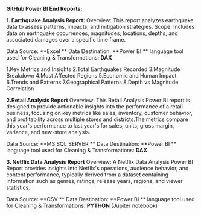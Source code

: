 **GitHub Power BI End Reports:**

**1. Earthquake Analysis Report:**
Overview: This report analyzes earthquake data to assess patterns, impacts, and mitigation strategies.
Scope: Includes data on earthquake occurrences, magnitudes, locations, depths, and associated damages over a specific time frame.

Data Source: **Excel **
Data Destination: **Power BI **
language tool used for Cleaning & Transformations: **DAX**

1.Key Metrics and Insights
2.Total Earthquakes Recorded
3.Magnitude Breakdown
4.Most Affected Regions
5.Economic and Human Impact
6.Trends and Patterns
7.Geographical Patterns
8.Depth vs Magnitude Correlation

**2.Retail Analysis Report**
Overview: This Retail Analysis Power BI report is designed to provide actionable insights into the performance of a retail business, focusing on key metrics like sales, inventory, customer behavior, and profitability across multiple stores and districts.The metrics compare this year's performance to last year's for sales, units, gross margin, variance, and new-store analysis.

Data Source: **MS SQL SERVER **
Data Destination: **Power BI **
language tool used for Cleaning & Transformations: **DAX**

**3. Netflix Data Analysis Report**
Overview: A Netflix Data Analysis Power BI Report provides insights into Netflix's operations, audience behavior, and content performance, typically derived from a dataset containing information such as genres, ratings, release years, regions, and viewer statistics.

Data Source: **CSV **
Data Destination: **Power BI **
language tool used for Cleaning & Transformations: **PYTHON** (Jupiter notebook)


